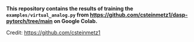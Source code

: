 **This repository contains the results of training the `examples/virtual_analog.py` from https://github.com/csteinmetz1/dasp-pytorch/tree/main on Google Colab.**

Credit: https://github.com/csteinmetz1
